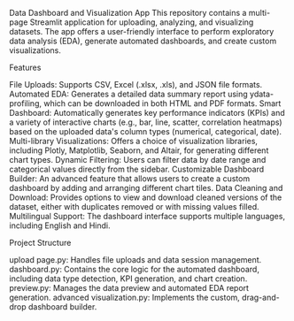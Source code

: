 Data Dashboard and Visualization App
This repository contains a multi-page Streamlit application for uploading, analyzing, and visualizing datasets. The app offers a user-friendly interface to perform exploratory data analysis (EDA), generate automated dashboards, and create custom visualizations.

Features

File Uploads: Supports CSV, Excel (.xlsx, .xls), and JSON file formats.
Automated EDA: Generates a detailed data summary report using ydata-profiling, which can be downloaded in both HTML and PDF formats.
Smart Dashboard: Automatically generates key performance indicators (KPIs) and a variety of interactive charts (e.g., bar, line, scatter, correlation heatmaps) based on the uploaded data's column types (numerical, categorical, date).
Multi-library Visualizations: Offers a choice of visualization libraries, including Plotly, Matplotlib, Seaborn, and Altair, for generating different chart types.
Dynamic Filtering: Users can filter data by date range and categorical values directly from the sidebar.
Customizable Dashboard Builder: An advanced feature that allows users to create a custom dashboard by adding and arranging different chart tiles.
Data Cleaning and Download: Provides options to view and download cleaned versions of the dataset, either with duplicates removed or with missing values filled.
Multilingual Support: The dashboard interface supports multiple languages, including English and Hindi.


 Project Structure
 
upload page.py: Handles file uploads and data session management.
dashboard.py: Contains the core logic for the automated dashboard, including data type detection, KPI generation, and chart creation.
preview.py: Manages the data preview and automated EDA report generation.
advanced visualization.py: Implements the custom, drag-and-drop dashboard builder.
